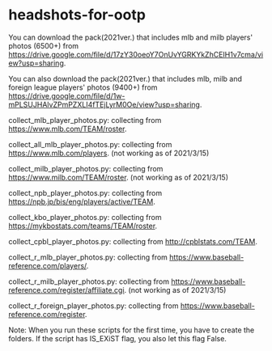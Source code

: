 # headshots-for-ootp
You can download the pack(2021ver.) that includes mlb and milb players' photos (6500+) from https://drive.google.com/file/d/17zY30oeoY7OnUvYGRKYkZhCEIH1v7cma/view?usp=sharing.

You can also download the pack(2021ver.) that includes mlb, milb and foreign league players' photos (9400+) from https://drive.google.com/file/d/1w-mPLSUJHAlvZPmPZXLI4fTEjLyrM0Oe/view?usp=sharing.

collect_mlb_player_photos.py: collecting from https://www.mlb.com/TEAM/roster.

collect_all_mlb_player_photos.py: collecting from https://www.mlb.com/players. (not working as of 2021/3/15)

collect_milb_player_photos.py: collecting from https://www.milb.com/TEAM/roster. (not working as of 2021/3/15)

collect_npb_player_photos.py: collecting from https://npb.jp/bis/eng/players/active/TEAM.

collect_kbo_player_photos.py: collecting from https://mykbostats.com/teams/TEAM/roster. 

collect_cpbl_player_photos.py: collecting from http://cpblstats.com/TEAM.

collect_r_mlb_player_photos.py: collecting from https://www.baseball-reference.com/players/.

collect_r_milb_player_photos.py: collecting from https://www.baseball-reference.com/register/affiliate.cgi. (not working as of 2021/3/15)

collect_r_foreign_player_photos.py: collecting from https://www.baseball-reference.com/register.

Note: When you run these scripts for the first time, you have to create the folders. If the script has IS_EXiST flag, you also let this flag False.
